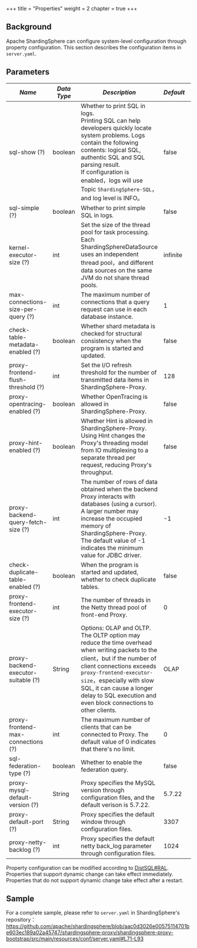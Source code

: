 +++
title = "Properties"
weight = 2
chapter = true
+++

## Background

Apache ShardingSphere can configure system-level configuration through property configuration. This section describes the configuration items in `server.yaml`.

## Parameters

| *Name*                              | *Data Type*  | *Description*                                                                                                                                   | *Default*    | *Dynamic Update* |             
|-------------------------------------|---------|----------------------------------------------------------------------------------------------------------------------------------------|----------|--------| 
| sql-show (?)                        | boolean | Whether to print SQL in logs. <br /> Printing SQL can help developers quickly locate system problems. Logs contain the following contents: logical SQL, authentic SQL and SQL parsing result. <br /> If configuration is enabled，logs will use Topic `ShardingSphere-SQL`，and log level is INFO。 | false    | True      |
| sql-simple (?)                      | boolean | Whether to print simple SQL in logs.                                                                                                                    | false    | True      |
| kernel-executor-size (?)            | int     | Set the size of the thread pool for task processing. Each ShardingSphereDataSource uses an independent thread pool，and different data sources on the same JVM do not share thread pools.                                                            | infinite | False      |
| max-connections-size-per-query (?)  | int     | The maximum number of connections that a query request can use in each database instance.                                                                                                             | 1        | True      |
| check-table-metadata-enabled (?)    | boolean | Whether shard metadata is checked for structural consistency when the program is started and updated.                                                                                                             | false    | True      |
| proxy-frontend-flush-threshold (?)  | int     | Set the I/O refresh threshold for the number of transmitted data items in ShardingSphere-Proxy.                                                                                             | 128      | True      |
| proxy-opentracing-enabled (?)       | boolean | Whether OpenTracing is allowed in ShardingSphere-Proxy.                                                                                            | false    | True      |
| proxy-hint-enabled (?)              | boolean | Whether Hint is allowed in ShardingSphere-Proxy. Using Hint changes the Proxy's threading model from IO multiplexing to a separate thread per request, reducing Proxy's throughput.                                    | false    | True      |
| proxy-backend-query-fetch-size (?)  | int     | The number of rows of data obtained when the backend Proxy interacts with databases (using a cursor). A larger number may increase the occupied memory of ShardingSphere-Proxy. The default value of -1 indicates the minimum value for JDBC driver.                                      | -1       | True      |
| check-duplicate-table-enabled (?)   | boolean | When the program is started and updated, whether to check duplicate tables.                                                                                                                     | false    | True      |
| proxy-frontend-executor-size (?)    | int     | The number of threads in the Netty thread pool of front-end Proxy.                                                                                           | 0        | False      |
| proxy-backend-executor-suitable (?) | String  | Options: OLAP and OLTP. The OLTP option may reduce the time overhead when writing packets to the client，but if the number of client connections exceeds `proxy-frontend-executor-size`，especially with slow SQL, it can cause a longer delay to SQL execution and even block connections to other clients.        | OLAP     | True      |
| proxy-frontend-max-connections (?)  | int     | The maximum number of clients that can be connected to Proxy. The default value of 0 indicates that there's no limit.                                                                                                      | 0        | True      |
| sql-federation-type (?)             | boolean | Whether to enable the federation query.                                                                                                                    | false    | True      |
| proxy-mysql-default-version (?)     | String  | Proxy specifies the MySQL version through configuration files, and the default verison is 5.7.22.                                                                                               | 5.7.22   | False      |
| proxy-default-port (?)              | String  | Proxy specifies the default window through configuration files.                                                                                                                 | 3307     | False      |
| proxy-netty-backlog (?)             | int     | Proxy specifies the default netty back_log parameter through configuration files.                                                                                                     | 1024     | False      |

Property configuration can be modified according to [DistSQL#RAL](/en/user-manual/shardingsphere-proxy/distsql/syntax/ral/).
Properties that support dynamic change can take effect immediately. Properties that do not support dynamic change take effect after a restart.

## Sample

For a complete sample, please refer to `server.yaml` in ShardingSphere's repository：<https://github.com/apache/shardingsphere/blob/aac0d3026e00575114701be603ec189a02a45747/shardingsphere-proxy/shardingsphere-proxy-bootstrap/src/main/resources/conf/server.yaml#L71-L93>
